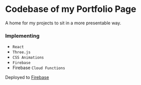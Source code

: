 # Codebase of my Portfolio Page

A home for my projects to sit in a more presentable way.

### Implementing 
- `React`
- `Three.js`
- `CSS Animations`
- `Firebase`
- Firebase `Cloud Functions`

Deployed to [Firebase](https://jeff-timson.dev)
